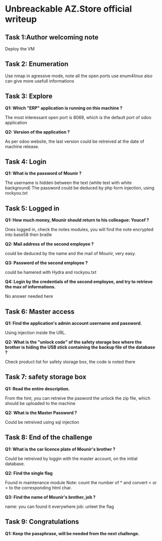# Unbreackable AZ.Store official writeup

## Task 1:Author welcoming note

Deploy the VM


## Task 2: Enumeration

Use nmap in agressive mode, note all the open ports
use enum4linux also can give more usefull informations


## Task 3: Explore

**Q1: Which "ERP" application is running on this machine ?**

The most interessant open port is 8069, which is the default port of odoo application

**Q2: Version of the application ?**

As per odoo website, the last version could be retreived at the date of machine release.


## Task 4: Login

**Q1: What is the password of Mounir ?**

The username is hidden between the text (white text with white background)
The password could be deduced by php form injection, using rockyou.txt


## Task 5: Logged in

**Q1: How much money, Mounir should return to his colleague: Youcef ?**

Ones logged in, check the notes modules, you will find the note encrypted into base58 then braille

**Q2: Mail address of the second employee ?**

could be deduced by the name and the mail of Mounir, very easy.

**Q3: Password of the second employee ?**

could be hamered with Hydra and rockyou.txt

**Q4: Login by the credentials of the second employee, and try to retrieve the max of informations.**

No answer needed here


## Task 6: Master access

**Q1: Find the application's admin account username and password.**

Using injection inside the URL.

**Q2: What is the "unlock code" of the safety storage box where the brother is hiding the USB stick containing the backup file of the database ?**

Check product list for safety storage box, the code is noted there


## Task 7: safety storage box

**Q1: Read the entire description.**

From the hint, you can retreive the pasword the unlock the zip file, which should be uploaded to the machine

**Q2: What is the Master Password ?**

Could be retreived using sql injection


## Task 8: End of the challenge

**Q1: What is the car licence plate of Mounir's brother ?**

Could be retreived by loggin with the master account, on the initial database.

**Q2: Find the single flag**

Found in maintenance module
Note: count the number of * and convert < or > to the corresponding html char.

**Q3: Find the name of Mounir's brother, job ?**

name: you can found it everywhere
job: unleet the flag


## Task 9: Congratulations

**Q1: Keep the passphrase, will be needed from the next challenge.**


